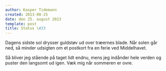 ```yaml
---
author: Kasper Tidemann
created: 2013-08-25
date: den 25. august 2013
template: post
title: Status \#33
---
```


Dagens sidste sol drysser guldstøv ud over træernes blade. Når solen går ned, så minder udsigten om et postkort fra en ferie ved Middelhavet.

Så bliver jeg stående på taget lidt endnu, mens jeg indånder hele verden og puster den langsomt ud igen. Væk mig når sommeren er ovre.